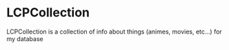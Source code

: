# LCPCollection

LCPCollection is a collection of info about things (animes, movies, etc...) for my database 
